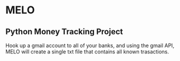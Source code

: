 # MELO
## Python Money Tracking Project
Hook up a gmail account to all of your banks, and using the gmail API, MELO will create a single txt file that contains all known trasactions.
